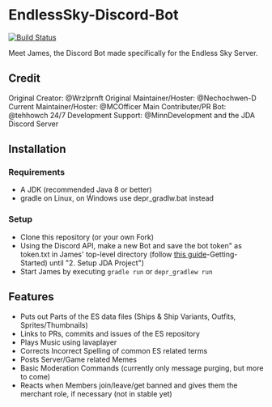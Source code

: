 # EndlessSky-Discord-Bot
[![Build Status](https://travis-ci.org/MCOfficer/EndlessSky-Discord-Bot.svg?branch=master)](https://travis-ci.org/MCOfficer/EndlessSky-Discord-Bot)

Meet James, the Discord Bot made specifically for the Endless Sky Server.

## Credit
Original Creator: @Wrzlprnft
Original Maintainer/Hoster: @Nechochwen-D
Current Maintainer/Hoster: @MCOfficer
Main Contributer/PR Bot: @tehhowch
24/7 Development Support: @MinnDevelopment and the JDA Discord Server

## Installation
### Requirements
- A JDK (recommended Java 8 or better)
- gradle on Linux, on Ẃindows use depr_gradlw.bat instead
### Setup
- Clone this repository (or your own Fork)
- Using the Discord API, make a new Bot and save the bot token" as token.txt in James' top-level directory (follow [this guide](https://github.com/DV8FromTheWorld/JDA/wiki/3)-Getting-Started) until "2. Setup JDA Project")
- Start James by executing `gradle run` or `depr_gradlew run`

## Features
- Puts out Parts of the ES data files (Ships & Ship Variants, Outfits, Sprites/Thumbnails)
- Links to PRs, commits and issues of the ES repository
- Plays Music using lavaplayer
- Corrects Incorrect Spelling of common ES related terms
- Posts Server/Game related Memes
- Basic Moderation Commands (currently only message purging, but more to come)
- Reacts when Members join/leave/get banned and gives them the merchant role, if necessary (not in stable yet)
